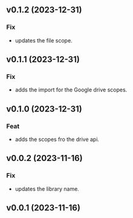 ## v0.1.2 (2023-12-31)

### Fix

- updates the file scope.

## v0.1.1 (2023-12-31)

### Fix

- adds the import for the Google drive scopes.

## v0.1.0 (2023-12-31)

### Feat

- adds the scopes fro the drive api.

## v0.0.2 (2023-11-16)

### Fix

- updates the library name.

## v0.0.1 (2023-11-16)
